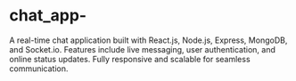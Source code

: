 # chat_app-
A real-time chat application built with React.js, Node.js, Express, MongoDB, and Socket.io. Features include live messaging, user authentication, and online status updates. Fully responsive and scalable for seamless communication.
